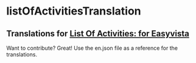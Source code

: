 # listOfActivitiesTranslation
## Translations for [List Of Activities: for Easyvista](https://play.google.com/store/apps/details?id=com.myActivitiesList.app)

Want to contribute? Great! Use the en.json file as a reference for the translations.
